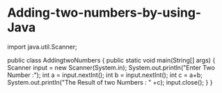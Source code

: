 # Adding-two-numbers-by-using-Java

import java.util.Scanner;

public class AddingtwoNumbers {
	public static void main(String[] args) {
		Scanner input = new Scanner(System.in);
		System.out.println("Enter Two Number :");
		int a = input.nextInt();
		int b = input.nextInt();
		int c = a+b;
		System.out.println("The Result of two Numbers : " +c);
		input.close();
	}
}
